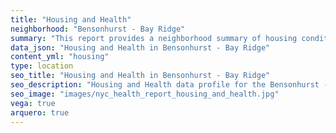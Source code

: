 ```yaml
---
title: "Housing and Health"
neighborhood: "Bensonhurst - Bay Ridge"
summary: "This report provides a neighborhood summary of housing conditions and related health outcomes. It also describes population characteristics that can increase vulnerability to housing hazards."
data_json: "Housing and Health in Bensonhurst - Bay Ridge"
content_yml: "housing"
type: location
seo_title: "Housing and Health in Bensonhurst - Bay Ridge"
seo_description: "Housing and Health data profile for the Bensonhurst - Bay Ridge neighborhood of NYC."
seo_image: "images/nyc_health_report_housing_and_health.jpg"
vega: true
arquero: true
---
```

